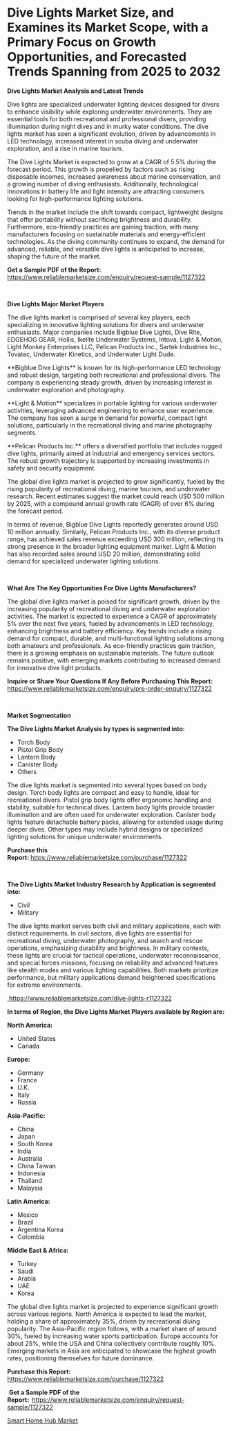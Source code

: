 <p><h1>Dive Lights Market Size, and Examines its Market Scope, with a Primary Focus on Growth Opportunities, and Forecasted Trends Spanning from 2025 to 2032</h1></p><p><strong>Dive Lights Market Analysis and Latest Trends</strong></p>
<p><p>Dive lights are specialized underwater lighting devices designed for divers to enhance visibility while exploring underwater environments. They are essential tools for both recreational and professional divers, providing illumination during night dives and in murky water conditions. The dive lights market has seen a significant evolution, driven by advancements in LED technology, increased interest in scuba diving and underwater exploration, and a rise in marine tourism.</p><p>The Dive Lights Market is expected to grow at a CAGR of 5.5% during the forecast period. This growth is propelled by factors such as rising disposable incomes, increased awareness about marine conservation, and a growing number of diving enthusiasts. Additionally, technological innovations in battery life and light intensity are attracting consumers looking for high-performance lighting solutions.</p><p>Trends in the market include the shift towards compact, lightweight designs that offer portability without sacrificing brightness and durability. Furthermore, eco-friendly practices are gaining traction, with many manufacturers focusing on sustainable materials and energy-efficient technologies. As the diving community continues to expand, the demand for advanced, reliable, and versatile dive lights is anticipated to increase, shaping the future of the market.</p></p>
<p><strong>Get a Sample PDF of the Report:&nbsp;</strong> <a href="https://www.reliablemarketsize.com/enquiry/request-sample/1127322?utm_campaign=2278&utm_medium=2&utm_source=Github&utm_content=ia&utm_term=08022025&utm_id=dive-lights">https://www.reliablemarketsize.com/enquiry/request-sample/1127322</a></p>
<p>&nbsp;</p>
<p><strong>Dive Lights Major Market Players</strong></p>
<p><p>The dive lights market is comprised of several key players, each specializing in innovative lighting solutions for divers and underwater enthusiasts. Major companies include Bigblue Dive Lights, Dive Rite, EDGEHOG GEAR, Hollis, Ikelite Underwater Systems, Intova, Light & Motion, Light Monkey Enterprises LLC, Pelican Products Inc., Sartek Industries Inc., Tovatec, Underwater Kinetics, and Underwater Light Dude. </p><p>**Bigblue Dive Lights** is known for its high-performance LED technology and robust design, targeting both recreational and professional divers. The company is experiencing steady growth, driven by increasing interest in underwater exploration and photography. </p><p>**Light & Motion** specializes in portable lighting for various underwater activities, leveraging advanced engineering to enhance user experience. The company has seen a surge in demand for powerful, compact light solutions, particularly in the recreational diving and marine photography segments.</p><p>**Pelican Products Inc.** offers a diversified portfolio that includes rugged dive lights, primarily aimed at industrial and emergency services sectors. The robust growth trajectory is supported by increasing investments in safety and security equipment.</p><p>The global dive lights market is projected to grow significantly, fueled by the rising popularity of recreational diving, marine tourism, and underwater research. Recent estimates suggest the market could reach USD 500 million by 2025, with a compound annual growth rate (CAGR) of over 6% during the forecast period.</p><p>In terms of revenue, Bigblue Dive Lights reportedly generates around USD 10 million annually. Similarly, Pelican Products Inc., with its diverse product range, has achieved sales revenue exceeding USD 300 million, reflecting its strong presence in the broader lighting equipment market. Light & Motion has also recorded sales around USD 20 million, demonstrating solid demand for specialized underwater lighting solutions.</p></p>
<p>&nbsp;</p>
<p><strong>What Are The Key Opportunities For Dive Lights Manufacturers?</strong></p>
<p><p>The global dive lights market is poised for significant growth, driven by the increasing popularity of recreational diving and underwater exploration activities. The market is expected to experience a CAGR of approximately 5% over the next five years, fueled by advancements in LED technology, enhancing brightness and battery efficiency. Key trends include a rising demand for compact, durable, and multi-functional lighting solutions among both amateurs and professionals. As eco-friendly practices gain traction, there is a growing emphasis on sustainable materials. The future outlook remains positive, with emerging markets contributing to increased demand for innovative dive light products.</p></p>
<p><strong>Inquire or Share Your Questions If Any Before Purchasing This Report:</strong> <a href="https://www.reliablemarketsize.com/enquiry/pre-order-enquiry/1127322?utm_campaign=2278&utm_medium=2&utm_source=Github&utm_content=ia&utm_term=08022025&utm_id=dive-lights">https://www.reliablemarketsize.com/enquiry/pre-order-enquiry/1127322</a></p>
<p>&nbsp;</p>
<p><strong>Market Segmentation</strong></p>
<p><strong>The Dive Lights Market Analysis by types is segmented into:</strong></p>
<p><ul><li>Torch Body</li><li>Pistol Grip Body</li><li>Lantern Body</li><li>Canister Body</li><li>Others</li></ul></p>
<p><p>The dive lights market is segmented into several types based on body design. Torch body lights are compact and easy to handle, ideal for recreational divers. Pistol grip body lights offer ergonomic handling and stability, suitable for technical dives. Lantern body lights provide broader illumination and are often used for underwater exploration. Canister body lights feature detachable battery packs, allowing for extended usage during deeper dives. Other types may include hybrid designs or specialized lighting solutions for unique underwater environments.</p></p>
<p><strong>Purchase this Report:&nbsp;</strong><a href="https://www.reliablemarketsize.com/purchase/1127322?utm_campaign=2278&utm_medium=2&utm_source=Github&utm_content=ia&utm_term=08022025&utm_id=dive-lights">https://www.reliablemarketsize.com/purchase/1127322</a></p>
<p>&nbsp;</p>
<p><strong>The Dive Lights Market Industry Research by Application is segmented into:</strong></p>
<p><ul><li>Civil</li><li>Military</li></ul></p>
<p><p>The dive lights market serves both civil and military applications, each with distinct requirements. In civil sectors, dive lights are essential for recreational diving, underwater photography, and search and rescue operations, emphasizing durability and brightness. In military contexts, these lights are crucial for tactical operations, underwater reconnaissance, and special forces missions, focusing on reliability and advanced features like stealth modes and various lighting capabilities. Both markets prioritize performance, but military applications demand heightened specifications for extreme environments.</p></p>
<p><a href="https://www.reliablemarketsize.com/dive-lights-r1127322?utm_campaign=2278&utm_medium=2&utm_source=Github&utm_content=ia&utm_term=08022025&utm_id=dive-lights">&nbsp;https://www.reliablemarketsize.com/dive-lights-r1127322</a></p>
<p><strong>In terms of Region, the Dive Lights Market Players available by Region are:</strong></p>
<p>
    <p> <strong> North America: </strong>
        <ul>
            <li>United States</li>
            <li>Canada</li>
        </ul>
        </p> 
    <p> <strong> Europe: </strong>
        <ul>
            <li>Germany</li>
            <li>France</li>
            <li>U.K.</li>
            <li>Italy</li>
            <li>Russia</li>
        </ul>
        </p> 
    <p> <strong> Asia-Pacific: </strong>
        <ul>
            <li>China</li>
            <li>Japan</li>
            <li>South Korea</li>
            <li>India</li>
            <li>Australia</li>
            <li>China Taiwan</li>
            <li>Indonesia</li>
            <li>Thailand</li>
            <li>Malaysia</li>
        </ul>
        </p> 
    <p> <strong> Latin America: </strong>
        <ul>
            <li>Mexico</li>
            <li>Brazil</li>
            <li>Argentina Korea</li>
            <li>Colombia</li>
        </ul>
        </p> 
    <p> <strong> Middle East & Africa: </strong>
        <ul>
            <li>Turkey</li>
            <li>Saudi</li>
            <li>Arabia</li>
            <li>UAE</li>
            <li>Korea</li>
        </ul>
    </p>
    </p>
<p><p>The global dive lights market is projected to experience significant growth across various regions. North America is expected to lead the market, holding a share of approximately 35%, driven by recreational diving popularity. The Asia-Pacific region follows, with a market share of around 30%, fueled by increasing water sports participation. Europe accounts for about 25%, while the USA and China collectively contribute roughly 10%. Emerging markets in Asia are anticipated to showcase the highest growth rates, positioning themselves for future dominance.</p></p>
<p><strong>Purchase this Report: </strong><a href="https://www.reliablemarketsize.com/purchase/1127322?utm_campaign=2278&utm_medium=2&utm_source=Github&utm_content=ia&utm_term=08022025&utm_id=dive-lights">https://www.reliablemarketsize.com/purchase/1127322</a></p>
<p>&nbsp;<strong>Get a Sample PDF of the Report:&nbsp;&nbsp;</strong><a href="https://www.reliablemarketsize.com/enquiry/request-sample/1127322?utm_campaign=2278&utm_medium=2&utm_source=Github&utm_content=ia&utm_term=08022025&utm_id=dive-lights">https://www.reliablemarketsize.com/enquiry/request-sample/1127322</a></p>
<p><strong></strong></p>
<p><p><a href="https://github.com/sholympia197070/Market-Research-Report-List-1/blob/main/smart-home-hub-market.md?utm_campaign=2278&utm_medium=2&utm_source=Github&utm_content=ia&utm_term=08022025&utm_id=dive-lights">Smart Home Hub Market</a></p></p>